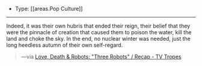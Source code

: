 
- Type: [[areas.Pop Culture]]

---

Indeed, it was their own hubris that ended their reign, their belief that they were the pinnacle of creation that caused them to poison the water, kill the land and choke the sky. In the end, no nuclear winter was needed, just the long heedless autumn of their own self-regard.

> —via [Love, Death & Robots: "Three Robots" / Recap - TV Tropes](https://tvtropes.org/pmwiki/pmwiki.php/Recap/LoveDeathAndRobotsThreeRobots)
